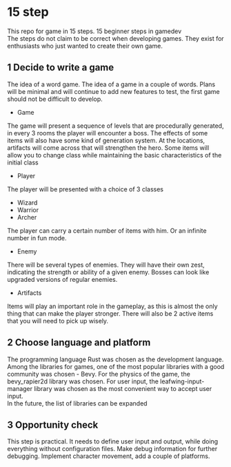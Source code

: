 # 15 step 
This repo for game in 15 steps. 15 beginner steps in gamedev </br>
The steps do not claim to be correct when developing games. They exist for enthusiasts who just wanted to create their own game.

## 1 Decide to write a game
The idea of a word game. The idea of a game in a couple of words.
Plans will be minimal and will continue to add new features to test, the first game should not be difficult to develop. </br>

- Game 

The game will present a sequence of levels that are procedurally generated, in every 3 rooms the player will encounter a boss. The effects of some items will also have some kind of generation system.
At the locations, artifacts will come across that will strengthen the hero. Some items will allow you to change class while maintaining the basic characteristics of the initial class

- Player

The player will be presented with a choice of 3 classes

- Wizard 
- Warrior
- Archer

The player can carry a certain number of items with him. Or an infinite number in fun mode.

- Enemy 

There will be several types of enemies. They will have their own zest, indicating the strength or ability of a given enemy. Bosses can look like upgraded versions of regular enemies.

- Artifacts

Items will play an important role in the gameplay, as this is almost the only thing that can make the player stronger. There will also be 2 active items that you will need to pick up wisely.

## 2 Choose language and platform

The programming language Rust was chosen as the development language. Among the libraries for games, one of the most popular libraries with a good community was chosen - Bevy. For the physics of the game, the bevy_rapier2d library was chosen. For user input, the leafwing-input-manager library was chosen as the most convenient way to accept user input. </br> 
In the future, the list of libraries can be expanded

## 3 Opportunity check

This step is practical. It needs to define user input and output, while doing everything without configuration files. Make debug information for further debugging. Implement character movement, add a couple of platforms.